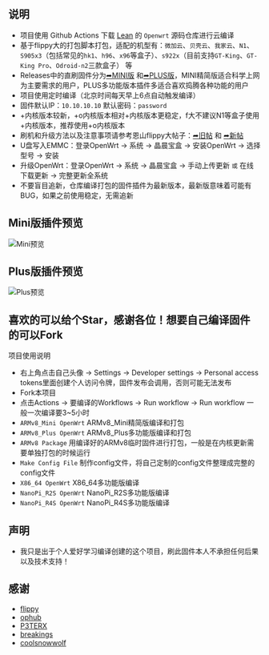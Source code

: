 ## 说明

- 项目使用 Github Actions 下载 [Lean](https://github.com/coolsnowwolf/lede) 的 `Openwrt` 源码仓库进行云编译
- 基于flippy大的打包脚本打包，适配的机型有：`微加云`、`贝壳云`、`我家云`、`N1`、`S905x3`（包括常见的`hk1`、`h96`、`x96`等盒子）、`s922x`（目前支持`GT-King`、`GT-King Pro`、`Odroid-n2`三款盒子） 等
- Releases中的直刷固件分为[➦MINI版](https://github.com/haiibo/OpenWrt/releases/tag/ARMv8_MINI) 和[➦PLUS版](https://github.com/haiibo/OpenWrt/releases/tag/ARMv8_PLUS)，MINI精简版适合科学上网为主要需求的用户，PLUS多功能版本插件多适合喜欢捣腾各种功能的用户
- 项目使用定时编译（北京时间每天早上6点自动触发编译）
- 固件默认IP：`10.10.10.10` 默认密码：`password`
- +内核版本较新，+o内核版本相对+内核版本更稳定，f大不建议N1等盒子使用+内核版本，推荐使用+o内核版本
- 刷机和升级方法以及注意事项请参考恩山flippy大帖子：[➦旧帖](https://www.right.com.cn/forum/thread-4055451-1-1.html) 和 [➦新帖](https://www.right.com.cn/forum/thread-4076037-1-1.html)
- U盘写入EMMC：登录OpenWrt → 系统 → 晶晨宝盒 → 安装OpenWrt → 选择型号 → 安装
- 升级OpenWrt：登录OpenWrt → 系统 → 晶晨宝盒 → 手动上传更新 `或` 在线下载更新 → 完整更新全系统
- 不要盲目追新，仓库编译打包的固件插件为最新版本，最新版意味着可能有BUG，如果之前使用稳定，无需追新

## Mini版插件预览
 ![Mini预览](https://github.com/haiibo/OpenWrt/blob/main/imgs/mini.jpg)
 
## Plus版插件预览
 ![Plus预览](https://github.com/haiibo/OpenWrt/blob/main/imgs/plus.jpg)

## 喜欢的可以给个Star，感谢各位！想要自己编译固件的可以Fork
项目使用说明
- 右上角点击自己头像 → Settings → Developer settings → Personal access tokens里面创建个人访问令牌，固件发布会调用，否则可能无法发布
- Fork本项目
- 点击Actions → 要编译的Workflows → Run workflow → Run workflow 一般一次编译要3~5小时
- `ARMv8_Mini OpenWrt` ARMv8_Mini精简版编译和打包
- `ARMv8_Plus OpenWrt` ARMv8_Plus多功能版编译和打包
- `ARMv8 Package` 用编译好的ARMv8临时固件进行打包，一般是在内核更新需要单独打包的时候运行
- `Make Config File` 制作config文件，将自己定制的config文件整理成完整的config文件
- `X86_64 OpenWrt` X86_64多功能版编译
- `NanoPi_R2S OpenWrt` NanoPi_R2S多功能版编译
- `NanoPi_R4S OpenWrt` NanoPi_R4S多功能版编译

## 声明
- 我只是出于个人爱好学习编译创建的这个项目，刷此固件本人不承担任何后果以及技术支持！

## 感谢

- [flippy](https://github.com/unifreq/openwrt_packit)
- [ophub](https://github.com/ophub/op)
- [P3TERX](https://github.com/P3TERX/Actions-OpenWrt)
- [breakings](https://github.com/breakings/OpenWrt)
- [coolsnowwolf](https://github.com/coolsnowwolf/lede)
